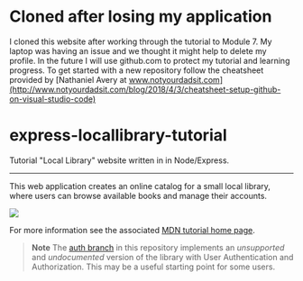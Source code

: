 # Cloned after losing my application
I cloned this website after working through the tutorial to Module 7. My laptop was having an issue and we thought it might help to delete my profile. 
In the future I will use github.com to protect my tutorial and learning progress. To get started with a new repository follow the cheatsheet provided by [Nathaniel Avery at www.notyourdadsit.com](http://www.notyourdadsit.com/blog/2018/4/3/cheatsheet-setup-github-on-visual-studio-code)

# express-locallibrary-tutorial
Tutorial "Local Library" website written in in Node/Express.

----

This web application creates an online catalog for a small local library, where users can browse available books and manage their accounts.

![](https://github.com/mdn/express-locallibrary-tutorial/blob/master/public/images/Library%20Website%20-%20Mongoose_Express.png)


For more information see the associated [MDN tutorial home page](https://developer.mozilla.org/en-US/docs/Learn/Server-side/Express_Nodejs/Tutorial_local_library_website).


> **Note** The [auth branch](/../../tree/auth) in this repository implements an *unsupported* and *undocumented* version of the library with User Authentication and Authorization. This may be a useful starting point for some users.
